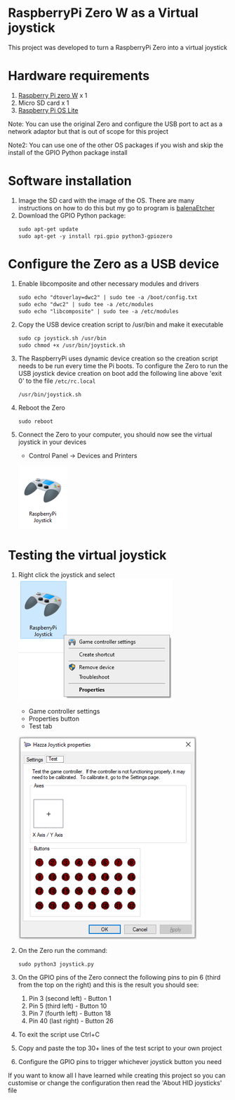 # RaspberryPi Zero W as a Virtual joystick
This project was developed to turn a RaspberryPi Zero into a virtual joystick

# Hardware requirements  

1. [Raspberry Pi zero W](https://www.raspberrypi.org/products/raspberry-pi-zero-w/) x 1
1. Micro SD card x 1
1. [Raspberry Pi OS Lite](https://www.raspberrypi.org/software/operating-systems/#raspberry-pi-os-32-bit)

Note: You can use the original Zero and configure the USB port to act as a network adaptor but that is out of scope for this project

Note2: You can use one of the other OS packages if you wish and skip the install of the GPIO Python package install

# Software installation
1. Image the SD card with the image of the OS. There are many instructions on how to do this but my go to program is [balenaEtcher](https://www.balena.io/etcher/)
1. Download the GPIO Python package:
     ```
     sudo apt-get update
     sudo apt-get -y install rpi.gpio python3-gpiozero
     ```

# Configure the Zero as a USB device
1. Enable libcomposite and other necessary modules and drivers
   ```
   sudo echo "dtoverlay=dwc2" | sudo tee -a /boot/config.txt
   sudo echo "dwc2" | sudo tee -a /etc/modules
   sudo echo "libcomposite" | sudo tee -a /etc/modules
   ```
1. Copy the USB device creation script to /usr/bin and make it executable
   ```
   sudo cp joystick.sh /usr/bin
   sudo chmod +x /usr/bin/joystick.sh
   ```
1. The RaspberryPi uses dynamic device creation so the creation script needs to be run every time the Pi boots. To configure the Zero to run the USB joystick device creation on boot add the following line above 'exit 0' to the file ```/etc/rc.local```
   ```
   /usr/bin/joystick.sh
   ```
1. Reboot the Zero
   ```
   sudo reboot
   ```
1. Connect the Zero to your computer, you should now see the virtual joystick in your devices
   - Control Panel -> Devices and Printers
   
   ![Joystick device](/images/01-device.png)

# Testing the virtual joystick
1. Right click the joystick and select
   ![Joystick device](/images/02-device.png)
   - Game controller settings
   - Properties button
   - Test tab
   
   ![Joystick device](/images/03-test.png)
1. On the Zero run the command:
   ```
   sudo python3 joystick.py
   ```
1. On the GPIO pins of the Zero connect the following pins to pin 6 (third from the top on the right) and this is the result you should see:
   1. Pin 3 (second left) - Button 1
   1. Pin 5 (third left)  - Button 10
   1. Pin 7 (fourth left) - Button 18
   1. Pin 40 (last right) - Button 26
1. To exit the script use Ctrl+C
1. Copy and paste the top 30+ lines of the test script to your own project
1. Configure the GPIO pins to trigger whichever joystick button you need

If you want to know all I have learned while creating this project so you can customise or change the configuration then read the 'About HID joysticks' file
